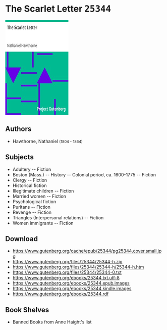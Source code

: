 # The Scarlet Letter <kbd>25344</kbd>

![](./cover.medium.jpg "")

## Authors


 - Hawthorne, Nathaniel <small>(1804 - 1864)</small>

## Subjects


 - Adultery -- Fiction
 - Boston (Mass.) -- History -- Colonial period, ca. 1600-1775 -- Fiction
 - Clergy -- Fiction
 - Historical fiction
 - Illegitimate children -- Fiction
 - Married women -- Fiction
 - Psychological fiction
 - Puritans -- Fiction
 - Revenge -- Fiction
 - Triangles (Interpersonal relations) -- Fiction
 - Women immigrants -- Fiction

## Download


 - https://www.gutenberg.org/cache/epub/25344/pg25344.cover.small.jpg
 - https://www.gutenberg.org/files/25344/25344-h.zip
 - https://www.gutenberg.org/files/25344/25344-h/25344-h.htm
 - https://www.gutenberg.org/files/25344/25344-0.txt
 - https://www.gutenberg.org/ebooks/25344.txt.utf-8
 - https://www.gutenberg.org/ebooks/25344.epub.images
 - https://www.gutenberg.org/ebooks/25344.kindle.images
 - https://www.gutenberg.org/ebooks/25344.rdf

## Book Shelves


 - Banned Books from Anne Haight's list
